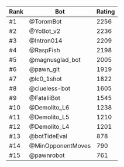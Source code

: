 Rank|Bot|Rating
---|---|---
#1|@ToromBot|2256
#2|@YoBot_v2|2236
#3|@Intron014|2209
#4|@RaspFish|2198
#5|@magnusglad_bot|2005
#6|@pawn_git|1919
#7|@lc0_1shot|1822
#8|@clueless-bot|1605
#9|@FataliiBot|1545
#10|@Demolito_L6|1238
#11|@Demolito_L5|1210
#12|@Demolito_L4|1201
#13|@botTideEval|878
#14|@MinOpponentMoves|790
#15|@pawnrobot|761
